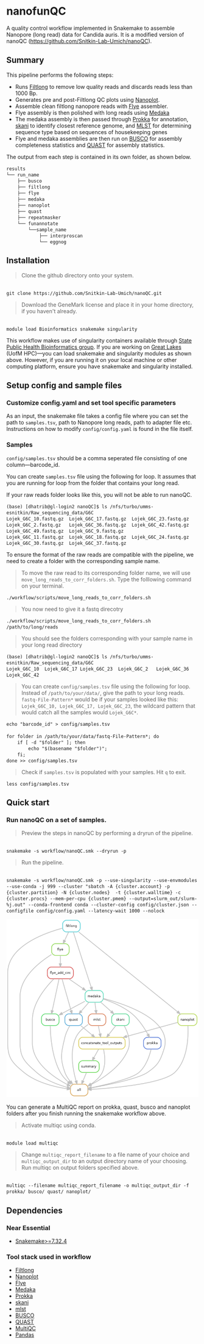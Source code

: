 # nanofunQC
A quality control workflow implemented in Snakemake to assemble Nanopore (long read) data for Candida auris. It is a modified version of nanoQC (https://github.com/Snitkin-Lab-Umich/nanoQC).

## Summary

This pipeline performs the following steps:

- Runs [Filtlong](https://github.com/rrwick/Filtlong) to remove low quality reads and discards reads less than 1000 Bp.
- Generates pre and post-Filtlong QC plots using [Nanoplot](https://github.com/wdecoster/NanoPlot).
- Assemble clean filtlong nanopore reads with [Flye](https://github.com/fenderglass/Flye) assembler.
- Flye assembly is then polished with long reads using [Medaka](https://github.com/nanoporetech/medaka)
- The medaka assembly is then passed through [Prokka](https://github.com/tseemann/prokka) for annotation, [skani](https://github.com/bluenote-1577/skani) to identify closest reference genome, and [MLST](https://github.com/tseemann/mlst) for determining sequence type based on sequences of housekeeping genes
- Flye and medaka assemblies are then run on [BUSCO](https://busco.ezlab.org/) for assembly completeness statistics and [QUAST](https://quast.sourceforge.net/) for assembly statistics.

The output from each step is contained in its own folder, as shown below. 

```
results
└── run_name
    ├── busco
    ├── filtlong
	├── flye
	├── medaka
	├── nanoplot
	├── quast
	├── repeatmasker
	└── funannotate
		└──sample_name
			├── interproscan
			└── eggnog
```


## Installation

> Clone the github directory onto your system.

```

git clone https://github.com/Snitkin-Lab-Umich/nanoQC.git

```

> Download the GeneMark license and place it in your home directory, if you haven't already.

```

module load Bioinformatics snakemake singularity

```



This workflow makes use of singularity containers available through [State Public Health Bioinformatics group](https://github.com/StaPH-B/docker-builds). If you are working on [Great Lakes](https://its.umich.edu/advanced-research-computing/high-performance-computing/great-lakes) (UofM HPC)—you can load snakemake and singularity modules as shown above. However, if you are running it on your local machine or other computing platform, ensure you have snakemake and singularity installed.

## Setup config and sample files

### Customize config.yaml and set tool specific parameters
As an input, the snakemake file takes a config file where you can set the path to `samples.tsv`, path to Nanopore long reads, path to adapter file etc. Instructions on how to modify `config/config.yaml` is found in the file itself.

### Samples

`config/samples.tsv` should be a comma seperated file consisting of one column—barcode_id.

You can create `samples.tsv` file using the following for loop. It assumes that you are running for loop from the folder that contains your long read.

If your raw reads folder looks like this, you will not be able to run nanoQC.  

```
(base) [dhatrib@gl-login2 nanoQC]$ ls /nfs/turbo/umms-esnitkin/Raw_sequencing_data/G6C
Lojek_G6C_10.fastq.gz  Lojek_G6C_17.fastq.gz  Lojek_G6C_23.fastq.gz  Lojek_G6C_2.fastq.gz   Lojek_G6C_36.fastq.gz  Lojek_G6C_42.fastq.gz  Lojek_G6C_49.fastq.gz  Lojek_G6C_9.fastq.gz
Lojek_G6C_11.fastq.gz  Lojek_G6C_18.fastq.gz  Lojek_G6C_24.fastq.gz  Lojek_G6C_30.fastq.gz  Lojek_G6C_37.fastq.gz 
```

To ensure the format of the raw reads are compatible with the pipeline, we need to create a folder with the corresponding sample name. 

> To move the raw read to its corresponding folder name, we will use `move_long_reads_to_corr_folders.sh`. Type the folllowing command on your terminal. 

```
./workflow/scripts/move_long_reads_to_corr_folders.sh 
```

> You now need to give it a fastq direcotry 

```
./workflow/scripts/move_long_reads_to_corr_folders.sh /path/to/long/reads
```

> You should see the folders corresponding with your sample name in your long read directory

```
(base) [dhatrib@gl-login2 nanoQC]$ ls /nfs/turbo/umms-esnitkin/Raw_sequencing_data/G6C
Lojek_G6C_10  Lojek_G6C_17 Lojek_G6C_23  Lojek_G6C_2   Lojek_G6C_36  Lojek_G6C_42

```

> You can create `config/samples.tsv` file using the following for loop. Instead of `/path/to/your/data/`, give the path to your long reads.  `fastq-File-Pattern*` would be if your samples looked like this: `Lojek_G6C_10, Lojek_G6C_17, Lojek_G6C_23`, the wildcard pattern that would catch all the samples would `Lojek_G6C*`. 

```
echo "barcode_id" > config/samples.tsv

for folder in /path/to/your/data/fastq-File-Pattern*; do
    if [ -d "$folder" ]; then
        echo "$(basename "$folder")";
    fi;
done >> config/samples.tsv

```

> Check if `samples.tsv` is populated with your samples. Hit `q` to exit.

```
less config/samples.tsv
```

## Quick start

### Run nanoQC on a set of samples.



>Preview the steps in nanoQC by performing a dryrun of the pipeline.

```

snakemake -s workflow/nanoQC.smk --dryrun -p

```
>Run the pipeline. 
```

snakemake -s workflow/nanoQC.smk -p --use-singularity --use-envmodules --use-conda -j 999 --cluster "sbatch -A {cluster.account} -p {cluster.partition} -N {cluster.nodes}  -t {cluster.walltime} -c {cluster.procs} --mem-per-cpu {cluster.pmem} --output=slurm_out/slurm-%j.out" --conda-frontend conda --cluster-config config/cluster.json --configfile config/config.yaml --latency-wait 1000 --nolock 

```

![Alt text](images/rulegraph.png)


You can generate a MultiQC report on prokka, quast, busco and nanoplot folders after you finish running the snakemake workflow above.

>Activate multiqc using conda.

```

module load multiqc

```
> Change `multiqc_report_filename` to a file name of your choice and `multiqc_output_dir` to an output directory name of your choosing. Run multiqc on output folders specified above.
```

multiqc --filename multiqc_report_filename -o multiqc_output_dir -f prokka/ busco/ quast/ nanoplot/

```

## Dependencies

### Near Essential
* [Snakemake>=7.32.4](https://snakemake.readthedocs.io/en/stable/#)
<!--* [Conda](https://docs.conda.io/en/latest/)

All the necessary software stack required for the workflow will be installed using conda package manager.-->

### Tool stack used in workflow

* [Filtlong](https://github.com/rrwick/Filtlong)
* [Nanoplot](https://github.com/wdecoster/NanoPlot)
* [Flye](https://github.com/fenderglass/Flye)
* [Medaka](https://github.com/nanoporetech/medaka)
* [Prokka](https://github.com/tseemann/prokka)
* [skani](https://github.com/bluenote-1577/skani)
* [mlst](https://github.com/tseemann/mlst)
* [BUSCO](https://busco.ezlab.org/)
* [QUAST](https://quast.sourceforge.net/)
* [MultiQC](https://multiqc.info/)
* [Pandas](https://pandas.pydata.org/)

